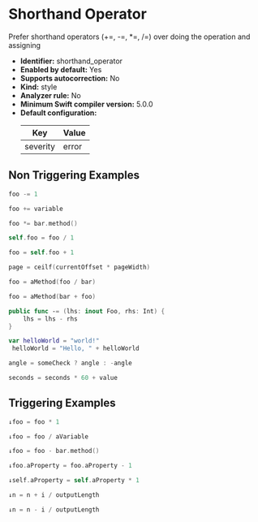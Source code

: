 # Shorthand Operator

Prefer shorthand operators (+=, -=, *=, /=) over doing the operation and assigning

* **Identifier:** shorthand_operator
* **Enabled by default:** Yes
* **Supports autocorrection:** No
* **Kind:** style
* **Analyzer rule:** No
* **Minimum Swift compiler version:** 5.0.0
* **Default configuration:**
  <table>
  <thead>
  <tr><th>Key</th><th>Value</th></tr>
  </thead>
  <tbody>
  <tr>
  <td>
  severity
  </td>
  <td>
  error
  </td>
  </tr>
  </tbody>
  </table>

## Non Triggering Examples

```swift
foo -= 1
```

```swift
foo += variable
```

```swift
foo *= bar.method()
```

```swift
self.foo = foo / 1
```

```swift
foo = self.foo + 1
```

```swift
page = ceilf(currentOffset * pageWidth)
```

```swift
foo = aMethod(foo / bar)
```

```swift
foo = aMethod(bar + foo)
```

```swift
public func -= (lhs: inout Foo, rhs: Int) {
    lhs = lhs - rhs
}
```

```swift
var helloWorld = "world!"
 helloWorld = "Hello, " + helloWorld
```

```swift
angle = someCheck ? angle : -angle
```

```swift
seconds = seconds * 60 + value
```

## Triggering Examples

```swift
↓foo = foo * 1
```

```swift
↓foo = foo / aVariable
```

```swift
↓foo = foo - bar.method()
```

```swift
↓foo.aProperty = foo.aProperty - 1
```

```swift
↓self.aProperty = self.aProperty * 1
```

```swift
↓n = n + i / outputLength
```

```swift
↓n = n - i / outputLength
```